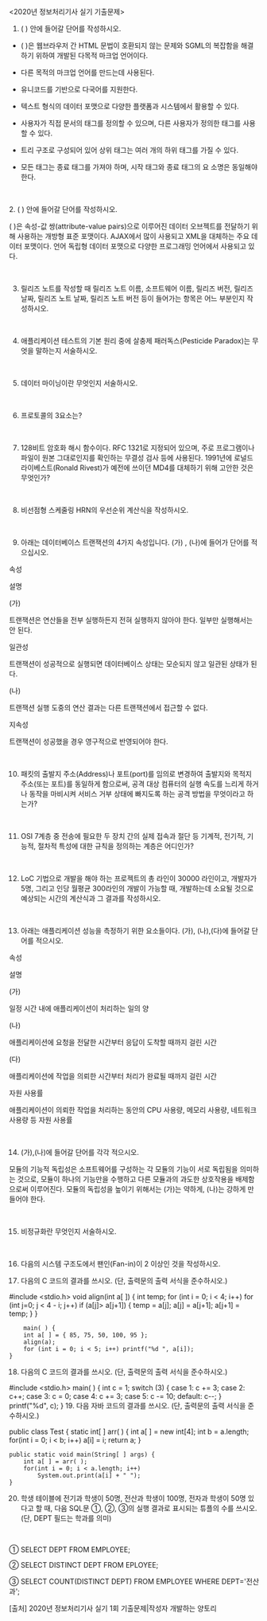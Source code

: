 <2020년 정보처리기사 실기 기출문제>

1. (       ) 안에 들어갈 단어를 작성하시오.

- (         )은 웹브라우저 간 HTML 문법이 호환되지 않는 문제와 SGML의 복잡함을 해결하기 위하여 개발된 다목적 마크업 언어이다.

- 다른 목적의 마크업 언어를 만드는데 사용된다.

- 유니코드를 기반으로 다국어를 지원한다.

- 텍스트 형식의 데이터 포맷으로 다양한 플랫폼과 시스템에서 활용할 수 있다.

- 사용자가 직접 문서의 태그를 정의할 수 있으며, 다른 사용자가 정의한 태그를 사용할 수 있다.

- 트리 구조로 구성되어 있어 상위 태그는 여러 개의 하위 태그를 가질 수 있다.

- 모든 태그는 종료 태그를 가져야 하며, 시작 태그와 종료 태그의 요 소명은 동일해야 한다.

​

​2. (      ) 안에 들어갈 단어를 작성하시오.

(             )은 속성-값 쌍(attribute-value pairs)으로 이루어진 데이터 오브젝트를 전달하기 위해 사용하는 개방형 표준 포맷이다. AJAX에서 많이 사용되고 XML을 대체하는 주요 데이터 포맷이다. 언어 독립형 데이터 포맷으로 다양한 프로그래밍 언어에서 사용되고 있다. 

​

3. 릴리즈 노트를 작성할 때 릴리즈 노트 이름, 소프트웨어 이름, 릴리즈 버전, 릴리즈 날짜, 릴리즈 노트 날짜, 릴리즈 노트 버전 등이 들어가는 항목은 어느 부분인지 작성하시오.

​

4. 애플리케이션 테스트의 기본 원리 중에 살충제 패러독스(Pesticide Paradox)는 무엇을 말하는지 서술하시오.

​

5. 데이터 마이닝이란 무엇인지 서술하시오.

​

6. 프로토콜의 3요소는?

​

7. 128비트 암호화 해시 함수이다. RFC 1321로 지정되어 있으며, 주로 프로그램이나 파일이 원본 그대로인지를 확인하는 무결성 검사 등에 사용된다. 1991년에 로널드 라이베스트(Ronald Rivest)가 예전에 쓰이던 MD4를 대체하기 위해 고안한 것은 무엇인가?

​

8. 비선점형 스케줄링 HRN의 우선순위 계산식을 작성하시오.

​

9. 아래는 데이터베이스 트랜잭션의 4가지 속성입니다. (가) , (나)에 들어가 단어를 적으십시오. 

속성

설명

(가)

트랜잭션은 연산들을 전부 실행하든지 전혀 실행하지 않아야 한다. 일부만 실행해서는 안 된다.

일관성

트랜잭션이 성공적으로 실행되면 데이터베이스 상태는 모순되지 않고 일관된 상태가 된다.

(나)

트랜잭션 실행 도중의 연산 결과는 다른 트랜잭션에서 접근할 수 없다.

지속성

트랜잭션이 성공했을 경우 영구적으로 반영되어야 한다.

​

10. 패킷의 출발지 주소(Address)나 포트(port)를 임의로 변경하여 출발지와 목적지 주소(또는 포트)를 동일하게 함으로써, 공격 대상 컴퓨터의 실행 속도를 느리게 하거나 동작을 마비시켜 서비스 거부 상태에 빠지도록 하는 공격 방법을 무엇이라고 하는가?

​

11. OSI 7계층 중 전송에 필요한 두 장치 간의 실제 접속과 절단 등 기계적, 전기적, 기능적, 절차적 특성에 대한 규칙을 정의하는 계층은 어디인가?

​

12.  LoC 기법으로 개발을 해야 하는 프로젝트의 총 라인이 30000 라인이고, 개발자가 5명, 그리고 인당 월평균 300라인의 개발이 가능할 때, 개발하는데 소요될 것으로 예상되는 시간의 계산식과 그 결과를 작성하시오.

​

13. 아래는 애플리케이션 성능을 측정하기 위한 요소들이다. (가), (나),(다)에 들어갈 단어를 적으시오.

속성

설명

(가)

일정 시간 내에 애플리케이션이 처리하는 일의 양

(나)

애플리케이션에 요청을 전달한 시간부터 응답이 도착할 때까지 걸린 시간

(다)

애플리케이션에 작업을 의뢰한 시간부터 처리가 완료될 때까지 걸린 시간

자원 사용률

애플리케이션이 의뢰한 작업을 처리하는 동안의 CPU 사용량, 메모리 사용량, 네트워크 사용량 등 자원 사용률

​

14. (가),(나)에 들어갈 단어를 각각 적으시오.

모듈의 기능적 독립성은 소프트웨어를 구성하는 각 모듈의 기능이 서로 독립됨을 의미하는 것으로, 모듈이 하나의 기능만을 수행하고 다른 모듈과의 과도한 상호작용을 배제함으로써 이루어진다. 모듈의 독립성을 높이기 위해서는 (가)는 약하게, (나)는 강하게 만들어야 한다.

​

15. 비정규화란 무엇인지 서술하시오.

​

16. 다음의 시스템 구조도에서 팬인(Fan-in)이 2 이상인 것을 작성하시오.


17. 다음의 C 코드의 결과를 쓰시오. (단, 출력문의 출력 서식을 준수하시오.)

#include <stdio.h>
    void align(int a[ ]) {
    int temp;
    for (int i = 0; i < 4; i++) for (int j=0; j < 4 - i; j++) 
    if (a[j]> a[j+1]) {
        temp = a[j];
        a[j] = a[j+1];
        a[j+1] = temp;
        }
             }

        main( ) {
        int a[ ] = { 85, 75, 50, 100, 95 };
        align(a);
        for (int i = 0; i < 5; i++) printf("%d ", a[i]);
    } 
18. 다음의 C 코드의 결과를 쓰시오. (단, 출력문의 출력 서식을 준수하시오.)

#include <stdio.h>
main( ) {
int c = 1;
switch (3) {
case 1: c += 3;
case 2: c++;
case 3: c = 0;
case 4: c += 3;
case 5: c -= 10;
default: c--;
}
printf("%d", c);
}
19. 다음 자바 코드의 결과를 쓰시오. (단, 출력문의 출력 서식을 준수하시오.)

public class Test {
    static int[ ] arr( ) {
        int a[ ] = new int[4];
        int b = a.length;
        for(int i = 0; i < b; i++)
            a[i] = i;
        return a;
    }

    public static void main(String[ ] args) {
        int a[ ] = arr( );
        for(int i = 0; i < a.length; i++)
            System.out.print(a[i] + " ");
    }
20. 학생 테이블에 전기과 학생이 50명, 전산과 학생이 100명, 전자과 학생이 50명 있다고 할 때, 다음 SQL문 ①, ②, ③의 실행 결과로 표시되는 튜플의 수를 쓰시오. (단, DEPT 필드는 학과를 의미)

​

① SELECT DEPT FROM EMPLOYEE;

② SELECT DISTINCT DEPT FROM EPLOYEE;

③ SELECT COUNT(DISTINCT DEPT) FROM EMPLOYEE WHERE DEPT='전산과';

[출처] 2020년 정보처리기사 실기 1회 기출문제|작성자 개발하는 양토리
